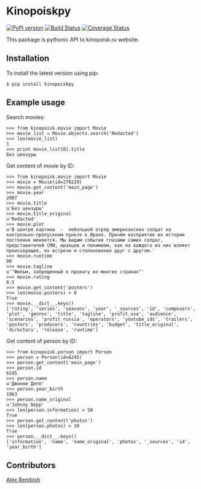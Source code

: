 # Kinopoiskpy

[![PyPI version](https://badge.fury.io/py/kinopoiskpy.png)](http://badge.fury.io/py/kinopoiskpy) [![Build Status](https://travis-ci.org/ramusus/kinopoiskpy.png?branch=master)](https://travis-ci.org/ramusus/kinopoiskpy) [![Coverage Status](https://coveralls.io/repos/ramusus/kinopoiskpy/badge.png?branch=master)](https://coveralls.io/r/ramusus/kinopoiskpy)

This package is pythonic API to kinopoisk.ru website.

## Installation

To install the latest version using pip:

    $ pip install kinopoiskpy

## Example usage

Search movies:

    >>> from kinopoisk.movie import Movie
    >>> movie_list = Movie.objects.search('Redacted')
    >>> len(movie_list)
    1
    >>> print movie_list[0].title
    Без цензуры

Get content of movie by ID:

    >>> from kinopoisk.movie import Movie
    >>> movie = Movie(id=278229)
    >>> movie.get_content('main_page')
    >>> movie.year
    2007
    >>> movie.title
    u'Без цензуры'
    >>> movie.title_original
    u'Redacted'
    >>> movie.plot
    u'В центре картины  -  небольшой отряд американских солдат на контрольно-пропускном пункте в Ираке. Причём восприятие их истории постоянно меняется. Мы видим события глазами самих солдат, представителей СМИ, иракцев и понимаем, как на каждого из них влияет происходящее, их встречи и столкновения друг с другом.'
    >>> movie.runtime
    90
    >>> movie.tagline
    u'"Фильм, запрещенный к прокату во многих странах"'
    >>> movie.rating
    8.5
    >>> movie.get_content('posters')
    >>> len(movie.posters) > 0
    True
    >>> movie.__dict__.keys()
    ['rating', 'series', 'seasons', 'year', '_sources', 'id', 'composers', 'plot', 'genres', 'title', 'tagline', 'profit_usa', 'audience', 'scenarios', 'profit_russia', 'operators', 'youtube_ids', 'trailers', 'posters', 'producers', 'countries', 'budget', 'title_original', 'directors', 'release', 'runtime']

Get content of person by ID:

    >>> from kinopoisk.person import Person
    >>> person = Person(id=6245)
    >>> person.get_content('main_page')
    >>> person.id
    6245
    >>> person.name
    u'Джонни Депп'
    >>> person.year_birth
    1963
    >>> person.name_original
    u'Johnny Depp'
    >>> len(person.information) > 50
    True
    >>> person.get_content('photos')
    >>> len(person.photos) > 10
    True
    >>> person.__dict__.keys()
    ['information', 'name', 'name_original', 'photos', '_sources', 'id', 'year_birth']

## Contributors

[Alex Rembish](http://github.com/rembish)
